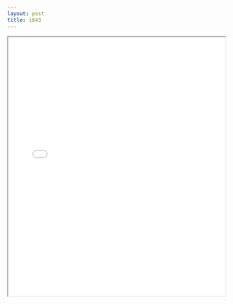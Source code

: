 ```yaml
---
layout: post
title: i843
---
```


<div class="pdf-container">
<iframe src="/ea/assets/pdfs/i843.pdf" height="600" width="100%" allowFullScreen="true"></iframe>
</div>

